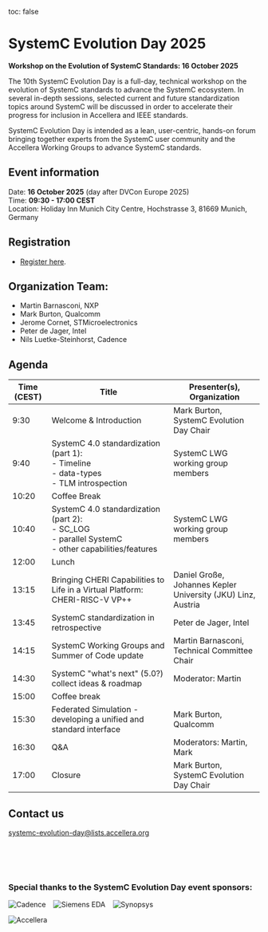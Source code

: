 toc: false

# SystemC Evolution Day 2025 <!--<img style="float: right; width:300px;" src="/images/systemC-evolution-day-2024-logo-500px.png">-->

**Workshop on the Evolution of SystemC Standards: 16 October 2025**

The 10th SystemC Evolution Day is a full-day, technical workshop on the evolution of SystemC standards to advance the SystemC ecosystem. In several in-depth sessions, selected current and future standardization topics around SystemC will be discussed in order to accelerate their progress for inclusion in Accellera and IEEE standards.

SystemC Evolution Day is intended as a lean, user-centric, hands-on forum bringing together experts from the SystemC user community and the Accellera Working Groups to advance SystemC standards.

## Event information

Date: **16 October 2025** (day after DVCon Europe 2025)<br>
Time: **09:30 - 17:00 CEST**<br>
Location: Holiday Inn Munich City Centre, Hochstrasse 3, 81669 Munich, Germany

## Registration

* [Register here](https://dvcon-europe.org/registration).

## Organization Team:

 * Martin Barnasconi, NXP
 * Mark Burton, Qualcomm
 * Jerome Cornet, STMicroelectronics
 * Peter de Jager, Intel
 * Nils Luetke-Steinhorst, Cadence

## Agenda

| Time (CEST) | Title | Presenter(s), Organization |
| --------------------- | ---------------- | -------------------------------- |
| 9:30 | Welcome & Introduction | Mark Burton, SystemC Evolution Day Chair |
| 9:40 | SystemC 4.0 standardization (part 1):<br>- Timeline<br>- data-types<br>- TLM introspection | SystemC LWG working group members |
| 10:20 | Coffee Break |
| 10:40 | SystemC 4.0 standardization (part 2):<br>- SC_LOG<br>- parallel SystemC<br>- other capabilities/features | SystemC LWG working group members |
| 12:00 | Lunch |
| 13:15 | Bringing CHERI Capabilities to Life in a Virtual Platform: CHERI-RISC-V VP++ | Daniel Große, Johannes Kepler University (JKU) Linz, Austria |
| 13:45 | SystemC standardization in retrospective | Peter de Jager, Intel |
| 14:15 | SystemC Working Groups and Summer of Code update | Martin Barnasconi, Technical Committee Chair |
| 14:30 | SystemC "what's next" (5.0?) collect ideas & roadmap | Moderator: Martin |
| 15:00 | Coffee break |
| 15:30 | Federated Simulation - developing a unified and standard interface | Mark Burton, Qualcomm |
| 16:30 | Q&A | Moderators: Martin, Mark |
| 17:00 | Closure | Mark Burton, SystemC Evolution Day Chair |

## Contact us

[systemc-evolution-day@lists.accellera.org](mailto:systemc-evolution-day@lists.accellera.org)
<br><br><br><br><br>
### Special thanks to the SystemC Evolution Day event sponsors:

<p><a href="http://www.cadence.com/" target="_blank" rel="noopener noreferrer"><img style="display: inline-block; padding-right: 15px;" src="/images/logo-cadence-sponsor.png" alt="Cadence" /></a><a href="http://www.mentor.com/" target="_blank" rel="noopener noreferrer"><img style="display: inline-block; padding-right: 15px;" src="/images/logo-siemens-sponsor.png" alt="Siemens EDA" /></a><a href="http://www.synopsys.com/" target="_blank" rel="noopener noreferrer"><img style="display: inline-block;" src="/images/logo-synopsys-sponsor.png" alt="Synopsys" /></a></p>
<p><a href="http://www.accellera.ogr/" target="_blank" rel="noopener noreferrer"><img style="display: inline-block;" src="/images/logo_accellera.png" alt="Accellera" /></a></p>
